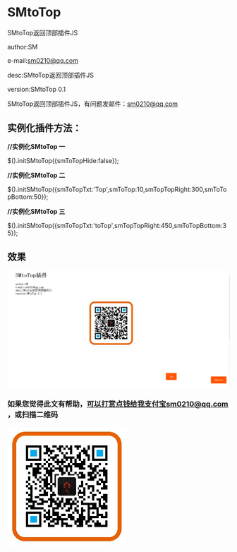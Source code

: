 ﻿# SMtoTop

SMtoTop返回顶部插件JS

author:SM

e-mail:sm0210@qq.com

desc:SMtoTop返回顶部插件JS

version:SMtoTop 0.1

SMtoTop返回顶部插件JS，有问题发邮件：sm0210@qq.com

## 实例化插件方法：

<b>//实例化SMtoTop 一</b>

$().initSMtoTop({smToTopHide:false});

<b>//实例化SMtoTop 二</b>

$().initSMtoTop({smToTopTxt:'Top',smToTop:10,smTopTopRight:300,smToTopBottom:50});

<b>//实例化SMtoTop 三</b>

$().initSMtoTop({smToTopTxt:'toTop',smTopTopRight:450,smToTopBottom:35});

## 效果
![](https://github.com/sm0210/SMtoTop/blob/master/SMtoTop.png "SMtoTop")


### 如果您觉得此文有帮助，可以打赏点钱给我支付宝sm0210@qq.com ，或扫描二维码
![](https://github.com/sm0210/SMtoTop/blob/master/sm0210%40qq.com.jpg "sm0210@qq.com")
